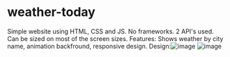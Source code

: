 # weather-today
Simple website using HTML, CSS and JS. No frameworks. 2 API's used. Can be sized on most of the screen sizes. Features: Shows weather by city name, animation backfround, responsive design. Design:![image](https://user-images.githubusercontent.com/102216940/171072889-cbd6ac5e-0d23-4334-8b6f-5cde0038711c.png)
![image](https://user-images.githubusercontent.com/102216940/171072940-d499589d-6810-4cb6-81cb-c1abb45ed2da.png)
